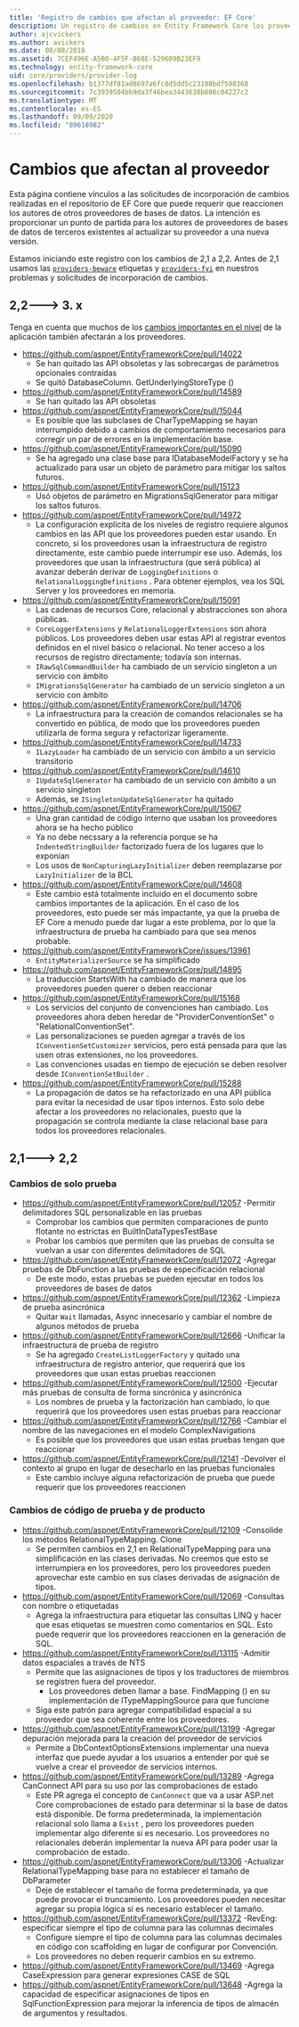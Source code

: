 ```yaml
---
title: 'Registro de cambios que afectan al proveedor: EF Core'
description: Un registro de cambios en Entity Framework Core los proveedores de impacto
author: ajcvickers
ms.author: avickers
ms.date: 08/08/2018
ms.assetid: 7CEF496E-A5B0-4F5F-B68E-529609B23EF9
ms.technology: entity-framework-core
uid: core/providers/provider-log
ms.openlocfilehash: b1377df81ad8697a6fc8d5dd5c23198bdf598368
ms.sourcegitcommit: 7c3939504bb9da3f46bea3443638b808c04227c2
ms.translationtype: MT
ms.contentlocale: es-ES
ms.lasthandoff: 09/09/2020
ms.locfileid: "89618982"
---
```

# <a name="provider-impacting-changes"></a>Cambios que afectan al proveedor

Esta página contiene vínculos a las solicitudes de incorporación de cambios realizadas en el repositorio de EF Core que puede requerir que reaccionen los autores de otros proveedores de bases de datos. La intención es proporcionar un punto de partida para los autores de proveedores de bases de datos de terceros existentes al actualizar su proveedor a una nueva versión.

Estamos iniciando este registro con los cambios de 2,1 a 2,2. Antes de 2,1 usamos las [`providers-beware`](https://github.com/aspnet/EntityFrameworkCore/labels/providers-beware) etiquetas y [`providers-fyi`](https://github.com/aspnet/EntityFrameworkCore/labels/providers-fyi) en nuestros problemas y solicitudes de incorporación de cambios.

## <a name="22-----3x"></a>2,2---> 3. x

Tenga en cuenta que muchos de los [cambios importantes en el nivel](xref:core/what-is-new/ef-core-3.x/breaking-changes) de la aplicación también afectarán a los proveedores.

* <https://github.com/aspnet/EntityFrameworkCore/pull/14022>
  * Se han quitado las API obsoletas y las sobrecargas de parámetros opcionales contraídas
  * Se quitó DatabaseColumn. GetUnderlyingStoreType ()
* <https://github.com/aspnet/EntityFrameworkCore/pull/14589>
  * Se han quitado las API obsoletas
* <https://github.com/aspnet/EntityFrameworkCore/pull/15044>
  * Es posible que las subclases de CharTypeMapping se hayan interrumpido debido a cambios de comportamiento necesarios para corregir un par de errores en la implementación base.
* <https://github.com/aspnet/EntityFrameworkCore/pull/15090>
  * Se ha agregado una clase base para IDatabaseModelFactory y se ha actualizado para usar un objeto de parámetro para mitigar los saltos futuros.
* <https://github.com/aspnet/EntityFrameworkCore/pull/15123>
  * Usó objetos de parámetro en MigrationsSqlGenerator para mitigar los saltos futuros.
* <https://github.com/aspnet/EntityFrameworkCore/pull/14972>
  * La configuración explícita de los niveles de registro requiere algunos cambios en las API que los proveedores pueden estar usando. En concreto, si los proveedores usan la infraestructura de registro directamente, este cambio puede interrumpir ese uso. Además, los proveedores que usan la infraestructura (que será pública) al avanzar deberán derivar de `LoggingDefinitions` o `RelationalLoggingDefinitions` . Para obtener ejemplos, vea los SQL Server y los proveedores en memoria.
* <https://github.com/aspnet/EntityFrameworkCore/pull/15091>
  * Las cadenas de recursos Core, relacional y abstracciones son ahora públicas.
  * `CoreLoggerExtensions` y `RelationalLoggerExtensions` son ahora públicos. Los proveedores deben usar estas API al registrar eventos definidos en el nivel básico o relacional. No tener acceso a los recursos de registro directamente; todavía son internas.
  * `IRawSqlCommandBuilder` ha cambiado de un servicio singleton a un servicio con ámbito
  * `IMigrationsSqlGenerator` ha cambiado de un servicio singleton a un servicio con ámbito
* <https://github.com/aspnet/EntityFrameworkCore/pull/14706>
  * La infraestructura para la creación de comandos relacionales se ha convertido en pública, de modo que los proveedores pueden utilizarla de forma segura y refactorizar ligeramente.
* <https://github.com/aspnet/EntityFrameworkCore/pull/14733>
  * `ILazyLoader` ha cambiado de un servicio con ámbito a un servicio transitorio
* <https://github.com/aspnet/EntityFrameworkCore/pull/14610>
  * `IUpdateSqlGenerator` ha cambiado de un servicio con ámbito a un servicio singleton
  * Además, se `ISingletonUpdateSqlGenerator` ha quitado
* <https://github.com/aspnet/EntityFrameworkCore/pull/15067>
  * Una gran cantidad de código interno que usaban los proveedores ahora se ha hecho público
  * Ya no debe necssary a la referencia porque se ha `IndentedStringBuilder` factorizado fuera de los lugares que lo exponían
  * Los usos de `NonCapturingLazyInitializer` deben reemplazarse por `LazyInitializer` de la BCL
* <https://github.com/aspnet/EntityFrameworkCore/pull/14608>
  * Este cambio está totalmente incluido en el documento sobre cambios importantes de la aplicación. En el caso de los proveedores, esto puede ser más impactante, ya que la prueba de EF Core a menudo puede dar lugar a este problema, por lo que la infraestructura de prueba ha cambiado para que sea menos probable.
* <https://github.com/aspnet/EntityFrameworkCore/issues/13961>
  * `EntityMaterializerSource` se ha simplificado
* <https://github.com/aspnet/EntityFrameworkCore/pull/14895>
  * La traducción StartsWith ha cambiado de manera que los proveedores pueden querer o deben reaccionar
* <https://github.com/aspnet/EntityFrameworkCore/pull/15168>
  * Los servicios del conjunto de convenciones han cambiado. Los proveedores ahora deben heredar de "ProviderConventionSet" o "RelationalConventionSet".
  * Las personalizaciones se pueden agregar a través de los `IConventionSetCustomizer` servicios, pero está pensada para que las usen otras extensiones, no los proveedores.
  * Las convenciones usadas en tiempo de ejecución se deben resolver desde `IConventionSetBuilder` .
* <https://github.com/aspnet/EntityFrameworkCore/pull/15288>
  * La propagación de datos se ha refactorizado en una API pública para evitar la necesidad de usar tipos internos. Esto solo debe afectar a los proveedores no relacionales, puesto que la propagación se controla mediante la clase relacional base para todos los proveedores relacionales.

## <a name="21-----22"></a>2,1---> 2,2

### <a name="test-only-changes"></a>Cambios de solo prueba

* <https://github.com/aspnet/EntityFrameworkCore/pull/12057> -Permitir delimitadores SQL personalizable en las pruebas
  * Comprobar los cambios que permiten comparaciones de punto flotante no estrictas en BuiltInDataTypesTestBase
  * Probar los cambios que permiten que las pruebas de consulta se vuelvan a usar con diferentes delimitadores de SQL
* <https://github.com/aspnet/EntityFrameworkCore/pull/12072> -Agregar pruebas de DbFunction a las pruebas de especificación relacional
  * De este modo, estas pruebas se pueden ejecutar en todos los proveedores de bases de datos
* <https://github.com/aspnet/EntityFrameworkCore/pull/12362> -Limpieza de prueba asincrónica
  * Quitar `Wait` llamadas, Async innecesario y cambiar el nombre de algunos métodos de prueba
* <https://github.com/aspnet/EntityFrameworkCore/pull/12666> -Unificar la infraestructura de prueba de registro
  * Se ha agregado `CreateListLoggerFactory` y quitado una infraestructura de registro anterior, que requerirá que los proveedores que usan estas pruebas reaccionen
* <https://github.com/aspnet/EntityFrameworkCore/pull/12500> -Ejecutar más pruebas de consulta de forma sincrónica y asincrónica
  * Los nombres de prueba y la factorización han cambiado, lo que requerirá que los proveedores usen estas pruebas para reaccionar
* <https://github.com/aspnet/EntityFrameworkCore/pull/12766> -Cambiar el nombre de las navegaciones en el modelo ComplexNavigations
  * Es posible que los proveedores que usan estas pruebas tengan que reaccionar
* <https://github.com/aspnet/EntityFrameworkCore/pull/12141> -Devolver el contexto al grupo en lugar de desecharlo en las pruebas funcionales
  * Este cambio incluye alguna refactorización de prueba que puede requerir que los proveedores reaccionen

### <a name="test-and-product-code-changes"></a>Cambios de código de prueba y de producto

* <https://github.com/aspnet/EntityFrameworkCore/pull/12109> -Consolide los métodos RelationalTypeMapping. Clone
  * Se permiten cambios en 2,1 en RelationalTypeMapping para una simplificación en las clases derivadas. No creemos que esto se interrumpiera en los proveedores, pero los proveedores pueden aprovechar este cambio en sus clases derivadas de asignación de tipos.
* <https://github.com/aspnet/EntityFrameworkCore/pull/12069> -Consultas con nombre o etiquetadas
  * Agrega la infraestructura para etiquetar las consultas LINQ y hacer que esas etiquetas se muestren como comentarios en SQL. Esto puede requerir que los proveedores reaccionen en la generación de SQL.
* <https://github.com/aspnet/EntityFrameworkCore/pull/13115> -Admitir datos espaciales a través de NTS
  * Permite que las asignaciones de tipos y los traductores de miembros se registren fuera del proveedor.
    * Los proveedores deben llamar a base. FindMapping () en su implementación de ITypeMappingSource para que funcione
  * Siga este patrón para agregar compatibilidad espacial a su proveedor que sea coherente entre los proveedores.
* <https://github.com/aspnet/EntityFrameworkCore/pull/13199> -Agregar depuración mejorada para la creación del proveedor de servicios
  * Permite a DbContextOptionsExtensions implementar una nueva interfaz que puede ayudar a los usuarios a entender por qué se vuelve a crear el proveedor de servicios internos.
* <https://github.com/aspnet/EntityFrameworkCore/pull/13289> -Agrega CanConnect API para su uso por las comprobaciones de estado
  * Este PR agrega el concepto de `CanConnect` que va a usar ASP.net Core comprobaciones de estado para determinar si la base de datos está disponible. De forma predeterminada, la implementación relacional solo llama a `Exist` , pero los proveedores pueden implementar algo diferente si es necesario. Los proveedores no relacionales deberán implementar la nueva API para poder usar la comprobación de estado.
* <https://github.com/aspnet/EntityFrameworkCore/pull/13306> -Actualizar RelationalTypeMapping base para no establecer el tamaño de DbParameter
  * Deje de establecer el tamaño de forma predeterminada, ya que puede provocar el truncamiento. Los proveedores pueden necesitar agregar su propia lógica si es necesario establecer el tamaño.
* <https://github.com/aspnet/EntityFrameworkCore/pull/13372> -RevEng: especificar siempre el tipo de columna para las columnas decimales
  * Configure siempre el tipo de columna para las columnas decimales en código con scaffolding en lugar de configurar por Convención.
  * Los proveedores no deben requerir cambios en su extremo.
* <https://github.com/aspnet/EntityFrameworkCore/pull/13469> -Agrega CaseExpression para generar expresiones CASE de SQL
* <https://github.com/aspnet/EntityFrameworkCore/pull/13648> -Agrega la capacidad de especificar asignaciones de tipos en SqlFunctionExpression para mejorar la inferencia de tipos de almacén de argumentos y resultados.
